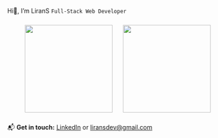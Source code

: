 Hi👋, I’m LiranS
`Full-Stack Web Developer`

<p align="center">
  <img style="margin: 10px;" height="200" src="https://skillicons.dev/icons?i=html,css,js,ts,py,react,nextjs,tailwind,threejs,vite,prisma,express,mongodb,supabase,firebase,vercel,nodejs,pnpm,vscode,postman&perline=5"/>
  <img style="margin: 10px;" height="200" src="https://github-readme-stats.vercel.app/api?username=ilirans&show_icons=true&theme=dracula&layout=compact&bg_color=0d1117&hide_border=true" />
</p>



📬 **Get in touch:** [LinkedIn](https://www.linkedin.com/in/lirans/) or [liransdev@gmail.com](mailto:liransdev@gmail.com)
